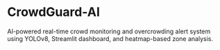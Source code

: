 # CrowdGuard-AI
AI-powered real-time crowd monitoring and overcrowding alert system using YOLOv8, Streamlit dashboard, and heatmap-based zone analysis.
